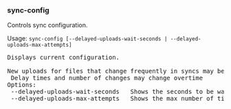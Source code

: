 ### sync-config
Controls sync configuration.

Usage: `sync-config [--delayed-uploads-wait-seconds | --delayed-uploads-max-attempts]`
<pre>
Displays current configuration.

New uploads for files that change frequently in syncs may be delayed until a wait time passes to avoid wastes of computational resources.
 Delay times and number of changes may change overtime
Options:
 --delayed-uploads-wait-seconds   Shows the seconds to be waited before a file that's being delayed is uploaded again.
 --delayed-uploads-max-attempts   Shows the max number of times a file can change in quick succession before it starts to get delayed.
</pre>
